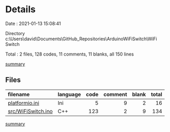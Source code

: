 # Details

Date : 2021-01-13 15:08:41

Directory c:\Users\david\Documents\GitHub_Repositories\ArduinoWiFiSwitch\WiFi Switch

Total : 2 files,  128 codes, 11 comments, 11 blanks, all 150 lines

[summary](results.md)

## Files
| filename | language | code | comment | blank | total |
| :--- | :--- | ---: | ---: | ---: | ---: |
| [platformio.ini](/platformio.ini) | Ini | 5 | 9 | 2 | 16 |
| [src/WiFiSwitch.ino](/src/WiFiSwitch.ino) | C++ | 123 | 2 | 9 | 134 |

[summary](results.md)